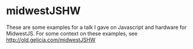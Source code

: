 # midwestJSHW

These are some examples for a talk I gave on Javascript and hardware for MidwestJS. For some context on these examples, see http://old.gelicia.com/midwestJSHW

